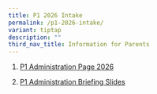 ```yaml
---
title: P1 2026 Intake
permalink: /p1-2026-intake/
variant: tiptap
description: ""
third_nav_title: Information for Parents
---
```

<ol data-tight="true" class="tight">
<li>
<p><a href="https://sites.google.com/moe.edu.sg/rivpsp12025?usp=sharing)" rel="noopener nofollow" target="_blank">P1 Administration Page 2026</a>
</p>
</li>
<li>
<p><a href="/files/Communications/Parents Engagement/P1_Parents_Briefing_2026.pdf" rel="noopener noreferrer nofollow" target="_blank">P1 Administration Briefing Slides</a>
</p>
</li>
</ol>
<p></p>